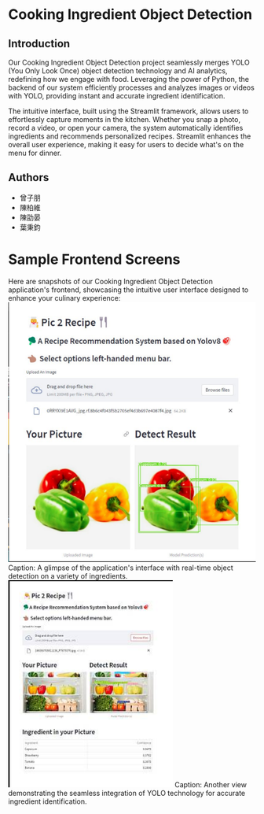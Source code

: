 # Cooking Ingredient Object Detection

## Introduction
Our Cooking Ingredient Object Detection project seamlessly merges YOLO (You Only Look Once) object detection technology and AI analytics, redefining how we engage with food. Leveraging the power of Python, the backend of our system efficiently processes and analyzes images or videos with YOLO, providing instant and accurate ingredient identification.

The intuitive interface, built using the Streamlit framework, allows users to effortlessly capture moments in the kitchen. Whether you snap a photo, record a video, or open your camera, the system automatically identifies ingredients and recommends personalized recipes. Streamlit enhances the overall user experience, making it easy for users to decide what's on the menu for dinner.

## Authors
* 曾子朋
* 陳柏維
* 陳劭晏
* 葉秉鈞

# Sample Frontend Screens
Here are snapshots of our Cooking Ingredient Object Detection application's frontend, showcasing the intuitive user interface designed to enhance your culinary experience:
![介面](/img/yolo1.png)
Caption: A glimpse of the application's interface with real-time object detection on a variety of ingredients.
![介面](/img/yolo2.png)
Caption: Another view demonstrating the seamless integration of YOLO technology for accurate ingredient identification.
